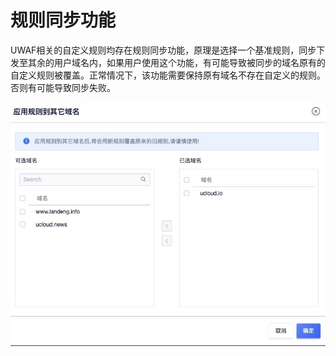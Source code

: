 # 

# 规则同步功能

UWAF相关的自定义规则均存在规则同步功能，原理是选择一个基准规则，同步下发至其余的用户域名内，如果用户使用这个功能，有可能导致被同步的域名原有的自定义规则被覆盖。正常情况下，该功能需要保持原有域名不存在自定义的规则。否则有可能导致同步失败。

![](/images/15971405834147.jpg)
